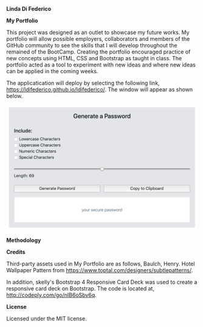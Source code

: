 **Linda Di Federico**

**My Portfolio**

This project was designed as an outlet to showcase my future works. My portfolio will allow possible employers, collaborators and members of the GitHub community to see the skills that I will develop throughout the remained of the BootCamp. Creating the portfolio encouraged practice of new concepts using HTML, CSS and Bootstrap as taught in class. The portfolio acted as a tool to experiment with new ideas and where new ideas can be applied in the coming weeks. 

The applicatication will deploy by selecting the following link, https://ldifederico.github.io/ldifederico/. The window will appear as shown below.

![Image of Screen Shot](https://raw.githubusercontent.com/ldifederico/Password-Generator/master/Screen%20Shot.png)

**Methodology**

**Credits**

Third-party assets used in My Portfolio are as follows, 
    Baulch, Henry. Hotel Wallpaper Pattern from https://www.toptal.com/designers/subtlepatterns/.

In addition, skelly's Bootstrap 4 Responsive Card Deck was used to create a responsive card deck on Bootstrap. The code is located at, http://codeply.com/go/nIB6oSbv6q.

**License**

Licensed under the MIT license.

